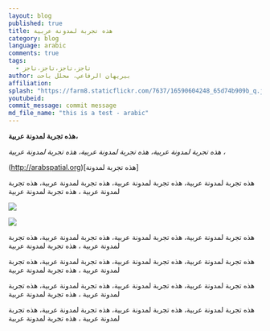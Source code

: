 ```yaml
---
layout: blog
published: true
title: هذه تجربة لمدونة عربية
category: blog
language: arabic
comments: true
tags: 
  - تاجز،تاجز،تاجز،تاجز
author: بيريهان الرفاعي، محلل باحث
affiliation: 
splash: "https://farm8.staticflickr.com/7637/16590604248_65d74b909b_q.jpg"
youtubeid: 
commit_message: commit message
md_file_name: "this is a test - arabic"
---
```

**هذه تجربة لمدونة عربية،**


<!-- more -->


_هذه تجربة لمدونة عربية، هذه تجربة لمدونة عربية، هذه تجربة لمدونة عربية ،_



(http://arabspatial.org)[هذه تجربة لمدونة]

هذه تجربة لمدونة عربية، هذه تجربة لمدونة عربية، هذه تجربة لمدونة عربية، هذه تجربة لمدونة عربية ، هذه تجربة لمدونة عربية

![](https://farm8.staticflickr.com/7641/16570934427_9ed871ec8d.jpg)

![](https://farm8.staticflickr.com/7641/16570934427_9ed871ec8d.jpg)

هذه تجربة لمدونة عربية، هذه تجربة لمدونة عربية، هذه تجربة لمدونة عربية، هذه تجربة لمدونة عربية ، هذه تجربة لمدونة عربية

هذه تجربة لمدونة عربية، هذه تجربة لمدونة عربية، هذه تجربة لمدونة عربية، هذه تجربة لمدونة عربية ، هذه تجربة لمدونة عربية

هذه تجربة لمدونة عربية، هذه تجربة لمدونة عربية، هذه تجربة لمدونة عربية، هذه تجربة لمدونة عربية ، هذه تجربة لمدونة عربية

هذه تجربة لمدونة عربية، هذه تجربة لمدونة عربية، هذه تجربة لمدونة عربية، هذه تجربة لمدونة عربية ، هذه تجربة لمدونة عربية